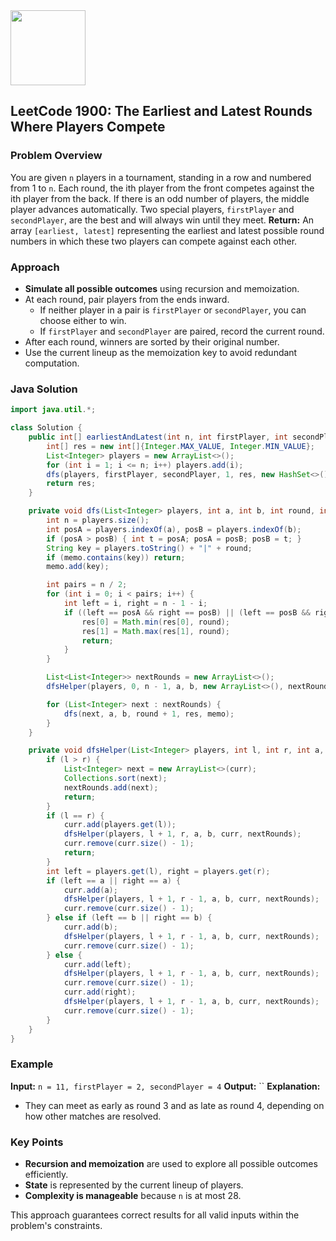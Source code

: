 <img src="https://r2cdn.perplexity.ai/pplx-full-logo-primary-dark%402x.png" class="logo" width="120"/>

## LeetCode 1900: The Earliest and Latest Rounds Where Players Compete

### Problem Overview

You are given `n` players in a tournament, standing in a row and numbered from 1 to `n`. Each round, the ith player from the front competes against the ith player from the back. If there is an odd number of players, the middle player advances automatically.
Two special players, `firstPlayer` and `secondPlayer`, are the best and will always win until they meet.
**Return:**
An array `[earliest, latest]` representing the earliest and latest possible round numbers in which these two players can compete against each other.

### Approach

- **Simulate all possible outcomes** using recursion and memoization.
- At each round, pair players from the ends inward.
    - If neither player in a pair is `firstPlayer` or `secondPlayer`, you can choose either to win.
    - If `firstPlayer` and `secondPlayer` are paired, record the current round.
- After each round, winners are sorted by their original number.
- Use the current lineup as the memoization key to avoid redundant computation.


### Java Solution

```java
import java.util.*;

class Solution {
    public int[] earliestAndLatest(int n, int firstPlayer, int secondPlayer) {
        int[] res = new int[]{Integer.MAX_VALUE, Integer.MIN_VALUE};
        List<Integer> players = new ArrayList<>();
        for (int i = 1; i <= n; i++) players.add(i);
        dfs(players, firstPlayer, secondPlayer, 1, res, new HashSet<>());
        return res;
    }

    private void dfs(List<Integer> players, int a, int b, int round, int[] res, Set<String> memo) {
        int n = players.size();
        int posA = players.indexOf(a), posB = players.indexOf(b);
        if (posA > posB) { int t = posA; posA = posB; posB = t; }
        String key = players.toString() + "|" + round;
        if (memo.contains(key)) return;
        memo.add(key);

        int pairs = n / 2;
        for (int i = 0; i < pairs; i++) {
            int left = i, right = n - 1 - i;
            if ((left == posA && right == posB) || (left == posB && right == posA)) {
                res[0] = Math.min(res[0], round);
                res[1] = Math.max(res[1], round);
                return;
            }
        }

        List<List<Integer>> nextRounds = new ArrayList<>();
        dfsHelper(players, 0, n - 1, a, b, new ArrayList<>(), nextRounds);

        for (List<Integer> next : nextRounds) {
            dfs(next, a, b, round + 1, res, memo);
        }
    }

    private void dfsHelper(List<Integer> players, int l, int r, int a, int b, List<Integer> curr, List<List<Integer>> nextRounds) {
        if (l > r) {
            List<Integer> next = new ArrayList<>(curr);
            Collections.sort(next);
            nextRounds.add(next);
            return;
        }
        if (l == r) {
            curr.add(players.get(l));
            dfsHelper(players, l + 1, r, a, b, curr, nextRounds);
            curr.remove(curr.size() - 1);
            return;
        }
        int left = players.get(l), right = players.get(r);
        if (left == a || right == a) {
            curr.add(a);
            dfsHelper(players, l + 1, r - 1, a, b, curr, nextRounds);
            curr.remove(curr.size() - 1);
        } else if (left == b || right == b) {
            curr.add(b);
            dfsHelper(players, l + 1, r - 1, a, b, curr, nextRounds);
            curr.remove(curr.size() - 1);
        } else {
            curr.add(left);
            dfsHelper(players, l + 1, r - 1, a, b, curr, nextRounds);
            curr.remove(curr.size() - 1);
            curr.add(right);
            dfsHelper(players, l + 1, r - 1, a, b, curr, nextRounds);
            curr.remove(curr.size() - 1);
        }
    }
}
```


### Example

**Input:**
`n = 11, firstPlayer = 2, secondPlayer = 4`
**Output:**
``
**Explanation:**

- They can meet as early as round 3 and as late as round 4, depending on how other matches are resolved.


### Key Points

- **Recursion and memoization** are used to explore all possible outcomes efficiently.
- **State** is represented by the current lineup of players.
- **Complexity is manageable** because `n` is at most 28.

This approach guarantees correct results for all valid inputs within the problem's constraints.

